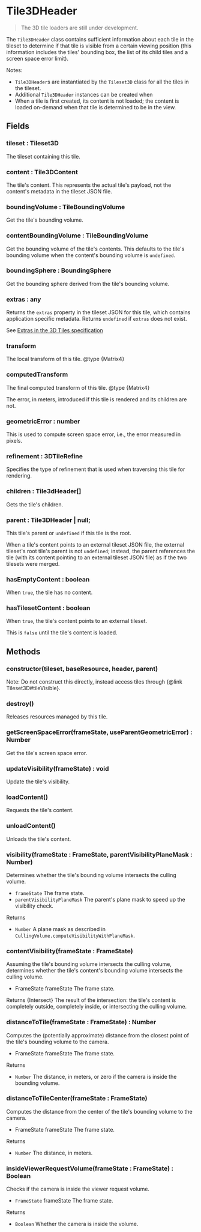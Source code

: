 # Tile3DHeader

> The 3D tile loaders are still under development.

The `Tile3DHeader` class contains sufficient information about each tile in the tileset to determine if that tile is visible from a certain viewing position (this information includes the tiles' bounding box, the list of its child tiles and a screen space error limit).


Notes:
- `Tile3DHeader`s are instantiated by the `Tileset3D` class for all the tiles in the tileset.
- Additional `Tile3DHeader` instances can be created when 
- When a tile is first created, its content is not loaded; the content is loaded on-demand when that tile is determined to be in the view.

## Fields

### tileset : Tileset3D

The tileset containing this tile.

### content : Tile3DContent

The tile's content. This represents the actual tile's payload,
not the content's metadata in the tileset JSON file.

### boundingVolume : TileBoundingVolume

Get the tile's bounding volume.

### contentBoundingVolume : TileBoundingVolume

Get the bounding volume of the tile's contents. This defaults to the
tile's bounding volume when the content's bounding volume is
`undefined`.

### boundingSphere : BoundingSphere

Get the bounding sphere derived from the tile's bounding volume.

### extras : any

Returns the `extras` property in the tileset JSON for this tile, which contains application specific metadata.
Returns `undefined` if `extras` does not exist.

See [Extras in the 3D Tiles specification](https://github.com/AnalyticalGraphicsInc/3d-tiles/tree/master/specification#specifying-extensions-and-application-specific-extras)


### transform

The local transform of this tile.
@type {Matrix4}

### computedTransform

The final computed transform of this tile.
@type {Matrix4}

The error, in meters, introduced if this tile is rendered and its children are not.


### geometricError : number

This is used to compute screen space error, i.e., the error measured in pixels.

### refinement : 3DTileRefine

Specifies the type of refinement that is used when traversing this tile for rendering.

### children : Tile3dHeader[]

Gets the tile's children.

### parent : Tile3DHeader | null;

This tile's parent or `undefined` if this tile is the root.

When a tile's content points to an external tileset JSON file, the external tileset's root tile's parent is not `undefined`; instead, the parent references the tile (with its content pointing to an external tileset JSON file) as if the two tilesets were merged.


### hasEmptyContent : boolean

When `true`, the tile has no content.

### hasTilesetContent : boolean

When `true`, the tile's content points to an external tileset.

This is `false` until the tile's content is loaded.



## Methods

### constructor(tileset, baseResource, header, parent)

Note: Do not construct this directly, instead access tiles through {@link Tileset3D#tileVisible}.

### destroy()

Releases resources managed by this tile.

### getScreenSpaceError(frameState, useParentGeometricError) : Number

Get the tile's screen space error.

### updateVisibility(frameState) : void

Update the tile's visibility.

### loadContent()

Requests the tile's content.

### unloadContent()

Unloads the tile's content.

### visibility(frameState : FrameState, parentVisibilityPlaneMask : Number)

Determines whether the tile's bounding volume intersects the culling volume.

- `frameState` The frame state.
- `parentVisibilityPlaneMask` The parent's plane mask to speed up the visibility check.

Returns
- `Number` A plane mask as described in `CullingVolume.computeVisibilityWithPlaneMask`.


### contentVisibility(frameState : FrameState)

Assuming the tile's bounding volume intersects the culling volume, determines
whether the tile's content's bounding volume intersects the culling volume.
- FrameState frameState The frame state.

Returns
{Intersect} The result of the intersection: the tile's content is completely outside, completely inside, or intersecting the culling volume.

### distanceToTile(frameState : FrameState) : Number

Computes the (potentially approximate) distance from the closest point of the tile's bounding volume to the camera.
- FrameState frameState The frame state.

Returns
- `Number` The distance, in meters, or zero if the camera is inside the bounding volume.

### distanceToTileCenter(frameState : FrameState)

Computes the distance from the center of the tile's bounding volume to the camera.
- FrameState frameState The frame state.

Returns
- `Number` The distance, in meters.

### insideViewerRequestVolume(frameState : FrameState) : Boolean

Checks if the camera is inside the viewer request volume.

- `FrameState` frameState The frame state.

Returns
- `Boolean` Whether the camera is inside the volume.
